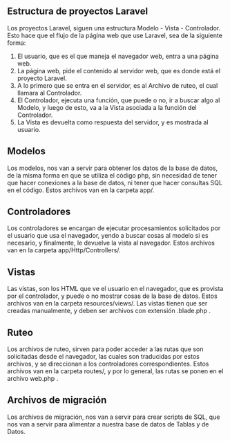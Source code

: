 ## Estructura de proyectos Laravel
Los proyectos Laravel, siguen una estructura Modelo - Vista - Controlador. Esto hace que el flujo de la página web que use Laravel, sea de la siguiente forma:
1.	El usuario, que es el que maneja el navegador web, entra a una página web.
2.	La página web, pide el contenido al servidor web, que es donde está el proyecto Laravel.
3.	A lo primero que se entra en el servidor, es al Archivo de ruteo, el cual llamara al Controlador.
4.	El Controlador, ejecuta una función, que puede o no, ir a buscar algo al Modelo, y luego de esto, va a la Vista asociada a la función del Controlador.
5.	La Vista es devuelta como respuesta del servidor, y es mostrada al usuario.
## Modelos
Los modelos, nos van a servir para obtener los datos de la base de datos, de la misma forma en que se utiliza el código php, sin necesidad de tener que hacer conexiones a la base de datos, ni tener que hacer consultas SQL en el código. Estos archivos van en la carpeta app/.
## Controladores
Los controladores se encargan de ejecutar procesamientos solicitados por el usuario que usa el navegador, yendo a buscar cosas al modelo si es necesario, y finalmente, le devuelve la vista al navegador. Estos archivos van en la carpeta app/Http/Controllers/.
## Vistas
Las vistas, son los HTML que ve el usuario en el navegador, que es provista por el controlador, y puede o no mostrar cosas de la base de datos. Estos archivos van en la carpeta resources/views/. Las vistas tienen que ser creadas manualmente, y deben ser archivos con extensión .blade.php .
## Ruteo
Los archivos de ruteo, sirven para poder acceder a las rutas que son solicitadas desde el navegador, las cuales son traducidas por estos archivos, y se direccionan a los controladores correspondientes. Estos archivos van en la carpeta routes/, y  por lo general, las rutas se ponen en el archivo web.php .
## Archivos de migración
Los archivos de migración, nos van a servir para crear scripts de SQL, que nos van a servir para alimentar a nuestra base de datos de Tablas y de Datos.
